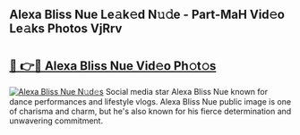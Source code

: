## Alexa Bliss Nue Le𝚊k𝚎d N𝚞𝚍e - Part-MaH Vid𝚎o Le𝚊ks Photos VjRrv

# <h2><a href="http://fb0c19c.evod.top/?m=Alexa+Bliss+Nue">🔗 👉🔴 Alexa Bliss Nue Vid𝚎o Ph𝚘t𝚘s</a></h2>

[![Alexa Bliss Nue N𝚞d𝚎s](https://i.imgur.com/8V9OHl7.gif)](http://fb0c19c.evod.top/?m=Alexa+Bliss+Nue)
Social media star Alexa Bliss Nue known for dance performances and lifestyle vlogs. Alexa Bliss Nue public image is one of charisma and charm, but he's also known for his fierce determination and unwavering commitment. 
